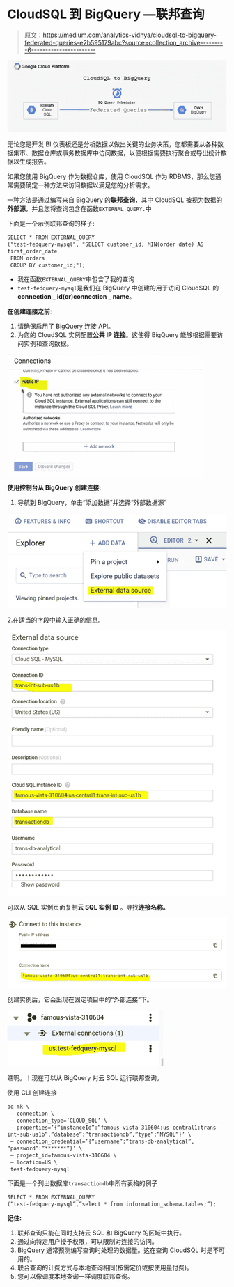 # CloudSQL 到 BigQuery —联邦查询

> 原文：<https://medium.com/analytics-vidhya/cloudsql-to-bigquery-federated-queries-e2b595179abc?source=collection_archive---------6----------------------->

![](img/53a102ee5e13ffeb56f16d636eb8a813.png)

无论您是开发 BI 仪表板还是分析数据以做出关键的业务决策，您都需要从各种数据集市、数据仓库或事务数据库中访问数据，以便根据需要执行聚合或导出统计数据以生成报告。

如果您使用 BigQuery 作为数据仓库，使用 CloudSQL 作为 RDBMS，那么您通常需要确定一种方法来访问数据以满足您的分析需求。

一种方法是通过编写来自 BigQuery 的**联邦查询**，其中 CloudSQL 被视为数据的**外部源**，并且您将查询包含在函数`EXTERNAL_QUERY.`中

下面是一个示例联邦查询的样子:

```
SELECT * FROM EXTERNAL_QUERY 
("test-fedquery-mysql", "SELECT customer_id, MIN(order date) AS first_order_date
 FROM orders
 GROUP BY customer_id;");
```

*   我在函数`EXTERNAL_QUERY`中包含了我的查询
*   `test-fedquery-mysql`是我们在 BigQuery 中创建的用于访问 CloudSQL 的**connection _ id(or)connection _ name**。

**在创建连接之前:**

1.  请确保启用了 BigQuery 连接 API。
2.  为您的 CloudSQL 实例配置**公共 IP 连接**。这使得 BigQuery 能够根据需要访问实例和查询数据。

![](img/148da3a227ede16edb9f361a6e3755af.png)

**使用控制台从 BigQuery 创建连接:**

1.  导航到 BigQuery，单击“添加数据”并选择“外部数据源”

![](img/180140b3356f6ad1df6f2a16e612bb2b.png)

2.在适当的字段中输入正确的信息。

![](img/49be4549de2eb0869a955a0af0b8848d.png)

可以从 SQL 实例页面复制**云 SQL 实例 ID** 。寻找**连接名称。**

![](img/e89557d850dbcf2d5e54b8a9bb1ba7cc.png)

创建实例后，它会出现在固定项目中的“外部连接”下。

![](img/f7057e3dca47c1e362c7fc3d087fcd83.png)

瞧啊。！现在可以从 BigQuery 对云 SQL 运行联邦查询。

使用 CLI 创建连接

```
bq mk \
 — connection \
 — connection_type=’CLOUD_SQL’ \
 — properties=’{“instanceId”:”famous-vista-310604:us-central1:trans-int-sub-us1b”,”database”:”transactiondb”,”type”:”MYSQL”}’ \
 — connection_credential=’{“username”:”trans-db-analytical”, “password”:”*******”}’ \
 — project_id=famous-vista-310604 \
 — location=US \
 test-fedquery-mysql
```

下面是一个列出数据库`transactiondb`中所有表格的例子

```
SELECT * FROM EXTERNAL_QUERY
(“test-fedquery-mysql”,”select * from information_schema.tables;”);
```

**记住:**

1.  联邦查询只能在同时支持云 SQL 和 BigQuery 的区域中执行。
2.  通过向特定用户授予权限，可以限制对连接的访问。
3.  BigQuery 通常预测编写查询时处理的数据量。这在查询 CloudSQL 时是不可用的。
4.  联合查询的计费方式与本地查询相同(按需定价或按使用量付费)。
5.  您可以像调度本地查询一样调度联邦查询。